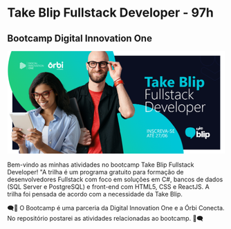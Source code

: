 # Take Blip Fullstack Developer - 97h

## Bootcamp Digital Innovation One

![Capa Take Blip](https://github.com/filipembraga/bootcamp-takeblip-fullstack-developer/blob/main/thumbnail-takeblip-1.png)

Bem-vindo as minhas atividades no bootcamp Take Blip Fullstack Developer! "A trilha é um programa gratuito para formação de desenvolvedores Fullstack com foco em soluções em C#, bancos de dados (SQL Server e PostgreSQL) e front-end com HTML5, CSS e ReactJS. A trilha foi pensada de acordo com a necessidade da Take Blip.

:left_speech_bubble::postbox: O Bootcamp é uma parceria da Digital Innovation One e a Órbi Conecta. No repositório postarei as atividades relacionadas ao bootcamp. :postbox::left_speech_bubble:
